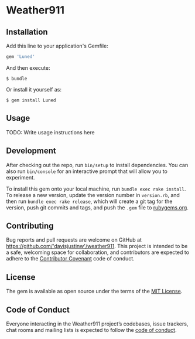 # Weather911




## Installation

Add this line to your application's Gemfile:

```ruby
gem 'Luned'
```

And then execute:

    $ bundle

Or install it yourself as:

    $ gem install Luned

## Usage

TODO: Write usage instructions here

## Development

After checking out the repo, run `bin/setup` to install dependencies. You can also run `bin/console` for an interactive prompt that will allow you to experiment.

To install this gem onto your local machine, run `bundle exec rake install`. To release a new version, update the version number in `version.rb`, and then run `bundle exec rake release`, which will create a git tag for the version, push git commits and tags, and push the `.gem` file to [rubygems.org](https://rubygems.org).

## Contributing

Bug reports and pull requests are welcome on GitHub at https://github.com/'davisjustinw'/weather911. This project is intended to be a safe, welcoming space for collaboration, and contributors are expected to adhere to the [Contributor Covenant](http://contributor-covenant.org) code of conduct.

## License

The gem is available as open source under the terms of the [MIT License](https://opensource.org/licenses/MIT).

## Code of Conduct

Everyone interacting in the Weather911 project’s codebases, issue trackers, chat rooms and mailing lists is expected to follow the [code of conduct](https://github.com/'davisjustinw'/weather911/blob/master/CODE_OF_CONDUCT.md).
